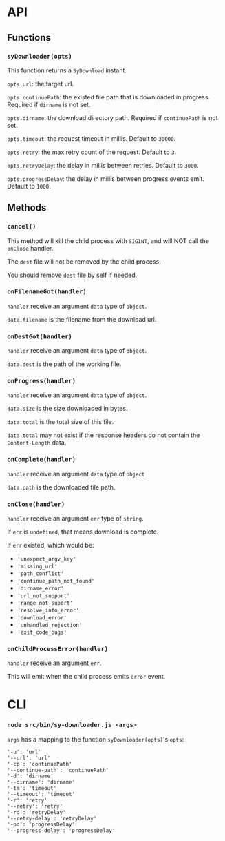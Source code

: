 API
===

Functions
---

### `syDownloader(opts)`

This function returns a `SyDownload` instant.

`opts.url`: the target url.

`opts.continuePath`: the existed file path that is downloaded in progress.
Required if `dirname` is not set.

`opts.dirname`: the download directory path.
Required if `continuePath` is not set.

`opts.timeout`: the request timeout in millis.
Default to `30000`.

`opts.retry`: the max retry count of the request.
Default to `3`.

`opts.retryDelay`: the delay in millis between retries.
Default to `3000`.

`opts.progressDelay`: the delay in millis between progress events emit.
Default to `1000`.



Methods
---

### `cancel()`

This method will kill the child process with `SIGINT`, 
and will NOT call the `onClose` handler.

The `dest` file will not be removed by the child process.

You should remove `dest` file by self if needed.



### `onFilenameGot(handler)`

`handler` receive an argument `data` type of `object`.

`data.filename` is the filename from the download url.



### `onDestGot(handler)`

`handler` receive an argument `data` type of `object`.

`data.dest` is the path of the working file.



### `onProgress(handler)`

`handler` receive an argument `data` type of `object`.

`data.size` is the size downloaded in bytes.

`data.total` is the total size of this file.

`data.total` may not exist if the response headers 
do not contain the `Content-Length` data.



### `onComplete(handler)`

`handler` receive an argument `data` type of `object`

`data.path` is the downloaded file path.



### `onClose(handler)`

`handler` receive an argument `err` type of `string`.

If `err` is `undefined`, that means download is complete.

If `err` existed, which would be:

* `'unexpect_argv_key'`
* `'missing_url'`
* `'path_conflict'`
* `'continue_path_not_found'`
* `'dirname_error'`
* `'url_not_support'`
* `'range_not_suport'`
* `'resolve_info_error'`
* `'download_error'`
* `'unhandled_rejection'`
* `'exit_code_bugs'`



### `onChildProcessError(handler)`

`handler` receive an argument `err`.

This will emit when the child process emits `error` event.



CLI
===

### `node src/bin/sy-downloader.js <args>`

`args` has a mapping to the function `syDownloader(opts)`'s `opts`:

```
'-u': 'url'
'--url': 'url'
'-cp': 'continuePath'
'--continue-path': 'continuePath'
'-d': 'dirname'
'--dirname': 'dirname'
'-tm': 'timeout'
'--timeout': 'timeout'
'-r': 'retry'
'--retry': 'retry'
'-rd': 'retryDelay'
'--retry-delay': 'retryDelay'
'-pd': 'progressDelay'
'--progress-delay': 'progressDelay'
```

